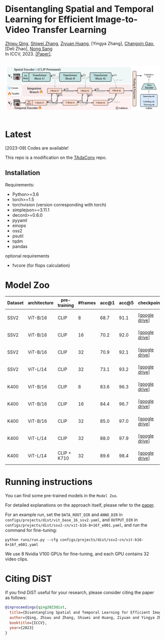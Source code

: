 # Disentangling Spatial and Temporal Learning for Efficient Image-to-Video Transfer Learning
[Zhiwu Qing](https://scholar.google.com/citations?user=q9refl4AAAAJ&hl=zh-CN&authuser=1), [Shiwei Zhang](https://www.researchgate.net/profile/Shiwei-Zhang-14), [Ziyuan Huang](https://huang-ziyuan.github.io/), [Yingya Zhang], [Changxin Gao](https://scholar.google.com/citations?user=4tku-lwAAAAJ&hl=zh-CN),
[Deli Zhao],  [Nong Sang](https://scholar.google.com/citations?user=ky_ZowEAAAAJ&hl=zh-CN) <br/>
In ICCV, 2023. [[Paper]](https://openaccess.thecvf.com/content/ICCV2023/papers/coming_soon.pdf).

<br/>
<div align="center">
    <img src="framework.jpg" />
</div>
<br/>

# Latest

[2023-09] Codes are available!

This repo is a modification on the [TAdaConv](https://github.com/alibaba-mmai-research/TAdaConv) repo.
## Installation

Requirements:
- Python>=3.6
- torch>=1.5
- torchvision (version corresponding with torch)
- simplejson==3.11.1
- decord>=0.6.0
- pyyaml
- einops
- oss2
- psutil
- tqdm
- pandas

optional requirements
- fvcore (for flops calculation)

# Model Zoo

| Dataset | architecture |  pre-training | #frames | acc@1 | acc@5 | checkpoint | config |
| ------------ | ------------ | ------------ | ------------ | ------------ | ------------ | ------------ | ------------ |
| SSV2 | ViT-B/16 | CLIP | 8 | 68.7 | 91.1 | [[google drive](https://drive.google.com/file/d/coming)] | [vit-b16-8+16f](configs/projects/dist/ssv2/vit-b16-8+16f.yaml) | 
| SSV2 | ViT-B/16 | CLIP | 16 | 70.2 | 92.0 | [[google drive](https://drive.google.com/file/d/coming)] | [vit-b16-16+32f](configs/projects/dist/ssv2/vit-b16-16+32f.yaml) | 
| SSV2 | ViT-B/16 | CLIP | 32 | 70.9 | 92.1 | [[google drive](https://drive.google.com/file/d/1XZRmepoBEzkIBmZxPfoQzBNcNEZhXS-O/view?usp=sharing)] | [vit-b16-32+64f](configs/projects/dist/ssv2/vit-b16-32+64f.yaml) | 
| SSV2 | ViT-L/14 | CLIP | 32 | 73.1 | 93.2 | [[google drive](https://drive.google.com/file/d/1h8mkxuMgFh3cWuNucv7R0KvvBM48buI9/view?usp=sharing)] | [vit-l14-32+64f](configs/projects/dist/ssv2/vit-l14-32+64f.yaml) | 
| K400 | ViT-B/16 | CLIP | 8 | 83.6 | 96.3 | [[google drive](https://drive.google.com/file/d/1NNgk8wf4-OCrw5d9Mjce232uvDSPJsw1/view?usp=sharing)] | [vit-b16-8+16f](configs/projects/dist/k400/vit-b16-8+16f.yaml) | 
| K400 | ViT-B/16 | CLIP | 16 | 84.4 | 96.7 | [[google drive](https://drive.google.com/file/d/12_si0D6XY_8P6QYKrLIJAa864zr2b_-K/view?usp=sharing)] | [vit-b16-16+32f](configs/projects/dist/k400/vit-b16-16+32f.yaml) | 
| K400 | ViT-B/16 | CLIP | 32 | 85.0 | 97.0 | [[google drive](https://drive.google.com/file/d/1XTc8tjjrQGjj_cyHB6gquduAQFeBwJbY/view?usp=sharing)] | [vit-b16-32+64f](configs/projects/dist/k400/vit-b16-32+64f.yaml) | 
| K400 | ViT-L/14 | CLIP | 32 | 88.0 | 97.9 | [[google drive](https://drive.google.com/file/d/coming)] | [vit-l14-32+64f](configs/projects/dist/k400/vit-l14-32+64f.yaml) | 
| K400 | ViT-L/14 | CLIP + K710 | 32 | 89.6 | 98.4 | [[google drive](https://drive.google.com/file/d/1-0lDGDQFHW7BF2wSuvqBrQ6r5bXUrXTh/view?usp=sharing)] | [vit-l14-32+64f](configs/projects/dist/k400/vit-l14-32+64f.yaml) | 



# Running instructions
You can find some pre-trained models in the `Model Zoo`.

For detailed explanations on the approach itself, please refer to the [paper](https://openaccess.thecvf.com/content/ICCV2023/papers/).

For an example run, set the `DATA_ROOT_DIR` and `ANNO_DIR` in `configs/projects/dist/vit_base_16_ssv2.yaml`, and `OUTPUT_DIR` in `configs/projects/dist/ssv2-cn/vit-b16-8+16f_e001.yaml`, and run the command for fine-tuning:
```
python runs/run.py --cfg configs/projects/dist/ssv2-cn/vit-b16-8+16f_e001.yaml
```
We use 8 Nvidia V100 GPUs for fine-tuning, and each GPU contains 32 video clips.



# Citing DiST
If you find DiST useful for your research, please consider citing the paper as follows:
```BibTeX
@inproceedings{qing2023dist,
  title={Disentangling Spatial and Temporal Learning for Efficient Image-to-Video Transfer Learning},
  author={Qing, Zhiwu and Zhang, Shiwei and Huang, Ziyuan and Yingya Zhang and Gao, Changxin and Deli Zhao and Sang, Nong},
  booktitle={ICCV},
  year={2023}
}
```
